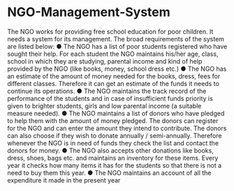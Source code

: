 # NGO-Management-System
The NGO works for providing free school education for poor children. It needs a system for its
management. The broad requirements of the system are listed below:
● The NGO has a list of poor students registered who have sought their help. For each
student the NGO maintains his/her age, class, school in which they are studying,
parental income and kind of help provided by the NGO (like books, money, school dress
etc.)
● The NGO has an estimate of the amount of money needed for the books, dress, fees for
different classes. Therefore it can get an estimate of the funds it needs to continue its
operations.
● The NGO maintains the track record of the performance of the students and in case of
insufficient funds priority is given to brighter students, girls and low parental income (a
suitable measure needed).
● The NGO maintains a list of donors who have pledged to help them with the amount of
money pledged. The donors can register for the NGO and can enter the amount they
intend to contribute. The donors can also choose if they wish to donate annually /
semi-annually. Therefore whenever the NGO is in need of funds they check the list and
contact the donors for money.
● The NGO also accepts other donations like books, dress, shoes, bags etc. and
maintains an inventory for these items. Every year it checks how many items it has for
the students so that there is not a need to buy them this year.
● The NGO maintains an account of all the expenditure it made in the present year
